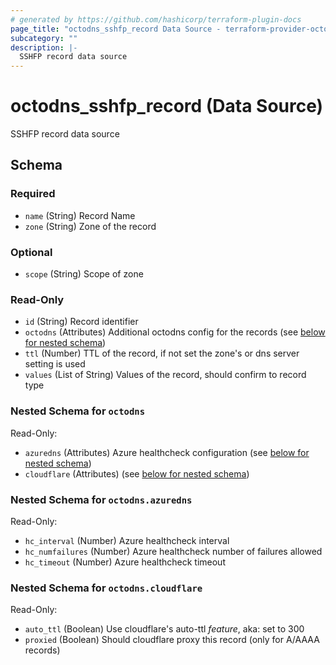 ```yaml
---
# generated by https://github.com/hashicorp/terraform-plugin-docs
page_title: "octodns_sshfp_record Data Source - terraform-provider-octodns"
subcategory: ""
description: |-
  SSHFP record data source
---
```


# octodns_sshfp_record (Data Source)

SSHFP record data source



<!-- schema generated by tfplugindocs -->
## Schema

### Required

- `name` (String) Record Name
- `zone` (String) Zone of the record

### Optional

- `scope` (String) Scope of zone

### Read-Only

- `id` (String) Record identifier
- `octodns` (Attributes) Additional octodns config for the records (see [below for nested schema](#nestedatt--octodns))
- `ttl` (Number) TTL of the record, if not set the zone's or dns server setting is used
- `values` (List of String) Values of the record, should confirm to record type

<a id="nestedatt--octodns"></a>
### Nested Schema for `octodns`

Read-Only:

- `azuredns` (Attributes) Azure healthcheck configuration (see [below for nested schema](#nestedatt--octodns--azuredns))
- `cloudflare` (Attributes) (see [below for nested schema](#nestedatt--octodns--cloudflare))

<a id="nestedatt--octodns--azuredns"></a>
### Nested Schema for `octodns.azuredns`

Read-Only:

- `hc_interval` (Number) Azure healthcheck interval
- `hc_numfailures` (Number) Azure healthcheck number of failures allowed
- `hc_timeout` (Number) Azure healthcheck timeout


<a id="nestedatt--octodns--cloudflare"></a>
### Nested Schema for `octodns.cloudflare`

Read-Only:

- `auto_ttl` (Boolean) Use cloudflare's auto-ttl *feature*, aka: set to 300
- `proxied` (Boolean) Should cloudflare proxy this record (only for A/AAAA records)
